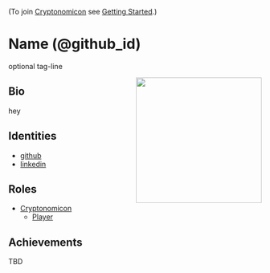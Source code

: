 (To join [Cryptonomicon](https://cryptotechguru.github.io/Cryptonomicon/) see [Getting Started](Getting-Started.md).)

# Name (@github_id)

optional tag-line

<img align="right" width="250" src="avatar.png">

## Bio

hey

## Identities
* [github](https://github.com/angelabacca)
* [linkedin](https://www.linkedin.com/in/angelabacca/)

## Roles
* [Cryptonomicon](https://cryptotechguru.github.io/Cryptonomicon/)
  * [Player](https://cryptotechguru.github.io/Cryptonomicon/Roles/Player)
  
## Achievements
TBD
